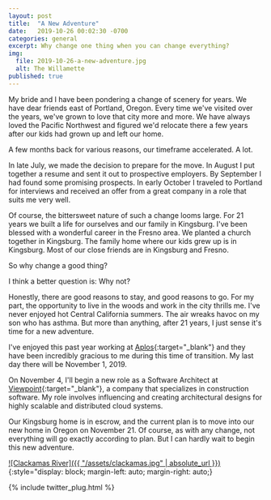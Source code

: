 ```yaml
---
layout: post
title:  "A New Adventure"
date:   2019-10-26 00:02:30 -0700
categories: general
excerpt: Why change one thing when you can change everything?
img:
  file: 2019-10-26-a-new-adventure.jpg
  alt: The Willamette
published: true
---
```


My bride and I have been pondering a change of scenery for years. We have dear friends east of Portland, Oregon. Every time we've visited over the years, we've grown to love that city more and more. We have always loved the Pacific Northwest and figured we'd relocate there a few years after our kids had grown up and left our home.

A few months back for various reasons, our timeframe accelerated. A lot.

In late July, we made the decision to prepare for the move. In August I put together a resume and sent it out to prospective employers. By September I had found some promising prospects. In early October I traveled to Portland for interviews and received an offer from a great company in a role that suits me very well.

Of course, the bittersweet nature of such a change looms large. For 21 years we built a life for ourselves and our family in Kingsburg. I've been blessed with a wonderful career in the Fresno area. We planted a church together in Kingsburg. The family home where our kids grew up is in Kingsburg. Most of our close friends are in Kingsburg and Fresno.

So why change a good thing?

I think a better question is: Why not?

Honestly, there are good reasons to stay, and good reasons to go. For my part, the opportunity to live in the woods and work in the city thrills me. I've never enjoyed hot Central California summers. The air wreaks havoc on my son who has asthma. But more than anything, after 21 years, I just sense it's time for a new adventure.

I've enjoyed this past year working at [Aplos](https://aplos.com){:target="_blank"} and they have been incredibly gracious to me during this time of transition. My last day there will be November 1, 2019.

On November 4, I'll begin a new role as a Software Architect at [Viewpoint](https://viewpoint.com){:target="_blank"}, a company that specializes in construction software. My role involves influencing and creating architectural designs for highly scalable and distributed cloud systems.

Our Kingsburg home is in escrow, and the current plan is to move into our new home in Oregon on November 21. Of course, as with any change, not everything will go exactly according to plan. But I can hardly wait to begin this new adventure.

[![Clackamas River]({{ "/assets/clackamas.jpg" | absolute_url }})](/assets/clackamas.jpg){:style="display: block; margin-left: auto; margin-right: auto;}

{% include twitter_plug.html %}
